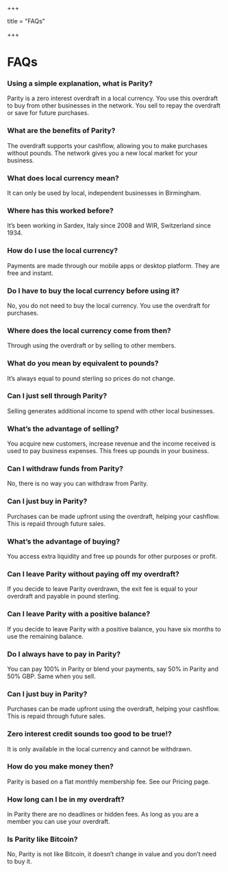 +++

title = "FAQs"

+++

# FAQs

### Using a simple explanation, what is Parity?

Parity is a zero interest overdraft in a local currency. You use this overdraft to buy from other businesses in the network. You sell to repay the overdraft or save for future purchases.


### What are the benefits of Parity?

The overdraft supports your cashflow, allowing you to make purchases without pounds. The network gives you a new local market for your business.


### What does local currency mean? 

It can only be used by local, independent businesses in Birmingham.


### Where has this worked before? 

It’s been working in Sardex, Italy since 2008 and WIR, Switzerland since 1934.


### How do I use the local currency?

Payments are made through our mobile apps or desktop platform. They are free and instant.


### Do I have to buy the local currency before using it?

No, you do not need to buy the local currency. You use the overdraft for purchases.


### Where does the local currency come from then? 

Through using the overdraft or by selling to other members. 


### What do you mean by equivalent to pounds?

It’s always equal to pound sterling so prices do not change. 


### Can I just sell through Parity? 

Selling generates additional income to spend with other local businesses.


### What’s the advantage of selling?

You acquire new customers, increase revenue and the income received is used to pay business expenses. This frees up pounds in your business.


### Can I withdraw funds from Parity?

No, there is no way you can withdraw from Parity.


### Can I just buy in Parity? 

Purchases can be made upfront using the overdraft, helping your cashflow. This is repaid through future sales. 


### What’s the advantage of buying? 

You access extra liquidity and free up pounds for other purposes or profit.


### Can I leave Parity without paying off my overdraft?

If you decide to leave Parity overdrawn, the exit fee is equal to your overdraft and payable in pound sterling.


### Can I leave Parity with a positive balance? 

If you decide to leave Parity with a positive balance, you have six months to use the remaining balance.


### Do I always have to pay in Parity?

You can pay 100% in Parity or blend your payments, say 50% in Parity and 50% GBP. Same when you sell. 


### Can I just buy in Parity? 

Purchases can be made upfront using the overdraft, helping your cashflow. This is repaid through future sales. 


### Zero interest credit sounds too good to be true!?

It is only available in the local currency and cannot be withdrawn.


### How do you make money then?

Parity is based on a flat monthly membership fee. See our Pricing page.


### How long can I be in my overdraft?

In Parity there are no deadlines or hidden fees. As long as you are a member you can use your overdraft.


### Is Parity like Bitcoin?

No, Parity is not like Bitcoin, it doesn’t change in value and you don’t need to buy it.
